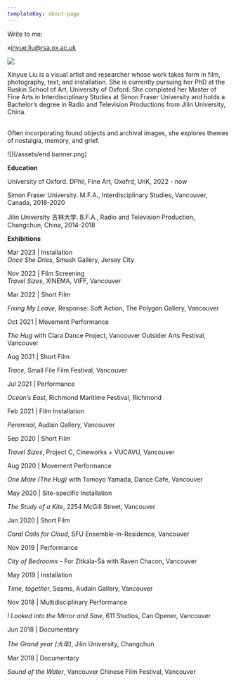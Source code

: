 ```yaml
---
templateKey: about-page
---
```

Write to me:

x﻿inyue.liu@rsa.ox.ac.uk

![](/assets/banner.png)

Xinyue Liu is a visual artist and researcher whose work takes form in film, photography, text, and installation. She is currently pursuing her PhD at the Ruskin School of Art, University of Oxford. She completed her Master of Fine Arts in Interdisciplinary Studies at Simon Fraser University and holds a Bachelor’s degree in Radio and Television Productions from Jilin University, China.

\
Often incorporating found objects and archival images, she explores themes of nostalgia, memory, and grief.

![](/assets/end banner.png)

**Education**

U﻿niversity of Oxford. DPhil, Fine Art, Oxofrd, UnK, 2022 - now

Simon Fraser University. M.F.A., Interdisciplinary Studies, Vancouver, Canada, 2018-2020

Jilin University 吉林大学. B.F.A., Radio and Television Production, Changchun, China, 2014-2018

<div class="lines-1"></div>

**Exhibitions**

Mar 2023 | Installation\
*Once She Dries*, Smush Gallery, Jersey City

Nov 2022 | Film Screening\
*Travel Sizes*, XINEMA, VIFF, Vancouver

Mar 2022 | Short Film

*Fixing My Leave*, Response: Soft Action, The Polygon Gallery, Vancouver

Oct 2021 | Movement Performance

*The Hug* with Clara Dance Project, Vancouver Outsider Arts Festival, Vancouver

Aug 2021 | Short Film

*Trace*, Small File Film Festival, Vancouver

Jul 2021 | Performance

*Ocean’s East*, Richmond Maritime Festival, Richmond

Feb 2021 | Film Installation

*Perennial*, Audain Gallery, Vancouver

Sep 2020 | Short Film

*Travel Sizes*, Project C, Cineworks + VUCAVU, Vancouver

Aug 2020 | Movement Performance

*One More (The Hug)* with Tomoyo Yamada, Dance Cafe, Vancouver

May 2020 | Site-specific Installation

*The Study of a Kite*, 2254 McGill Street, Vancouver

Jan 2020 | Short Film

*Coral Calls for Cloud*, SFU Ensemble-in-Residence, Vancouver

Nov 2019 | Performance

*City of Bedrooms* - For Zitkála-Šá with Raven Chacon, Vancouver

May 2019 | Installation

*Time, togethe*r, Seams, Audain Gallery, Vancouver

Nov 2018 | Multidisciplinary Performance

*I Looked into the Mirror and Saw*, 611 Studios, Can Opener, Vancouver

Jun 2018 | Documentary

*The Grand year (大年)*, Jilin University, Changchun

Mar 2018 | Documentary

*Sound of the Water*, Vancouver Chinese Film Festival, Vancouver

<div class="lines-5"></div>